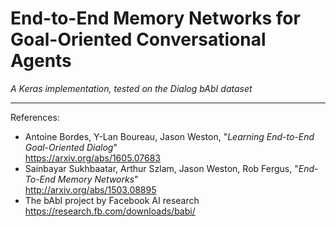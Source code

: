 # End-to-End Memory Networks for Goal-Oriented Conversational Agents
*A Keras implementation, tested on the Dialog bAbI dataset*

---

References:
  - Antoine Bordes, Y-Lan Boureau, Jason Weston, "*Learning End-to-End Goal-Oriented Dialog*"   
    https://arxiv.org/abs/1605.07683
  - Sainbayar Sukhbaatar, Arthur Szlam, Jason Weston, Rob Fergus, "*End-To-End Memory Networks*"   
    http://arxiv.org/abs/1503.08895
  - The bAbI project by Facebook AI research   
    https://research.fb.com/downloads/babi/
